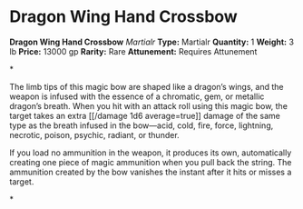 # Dragon Wing Hand Crossbow

**Dragon Wing Hand Crossbow**
_Martialr_
**Type:** Martialr
**Quantity:** 1
**Weight:** 3 lb
**Price:** 13000 gp
**Rarity:** Rare
**Attunement:** Requires Attunement

*<p>The limb tips of this magic bow are shaped like a dragon’s wings, and the weapon is infused with the essence of a chromatic, gem, or metallic dragon’s breath. When you hit with an attack roll using this magic bow, the target takes an extra  [[/damage 1d6 average=true]] damage of the same type as the breath infused in the bow—acid, cold, fire, force, lightning, necrotic, poison, psychic, radiant, or thunder.

If you load no ammunition in the weapon, it produces its own, automatically creating one piece of magic ammunition when you pull back the string. The ammunition created by the bow vanishes the instant after it hits or misses a target.</p>*